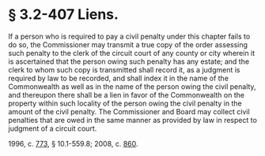# § 3.2-407 Liens.

<p>If a person who is required to pay a civil penalty under this chapter fails to do so, the Commissioner may transmit a true copy of the order assessing such penalty to the clerk of the circuit court of any county or city wherein it is ascertained that the person owing such penalty has any estate; and the clerk to whom such copy is transmitted shall record it, as a judgment is required by law to be recorded, and shall index it in the name of the Commonwealth as well as in the name of the person owing the civil penalty, and thereupon there shall be a lien in favor of the Commonwealth on the property within such locality of the person owing the civil penalty in the amount of the civil penalty. The Commissioner and Board may collect civil penalties that are owed in the same manner as provided by law in respect to judgment of a circuit court.</p><p>1996, c. <a href='http://lis.virginia.gov/cgi-bin/legp604.exe?961+ful+CHAP0773'>773</a>, § 10.1-559.8; 2008, c. <a href='http://lis.virginia.gov/cgi-bin/legp604.exe?081+ful+CHAP0860'>860</a>.</p>